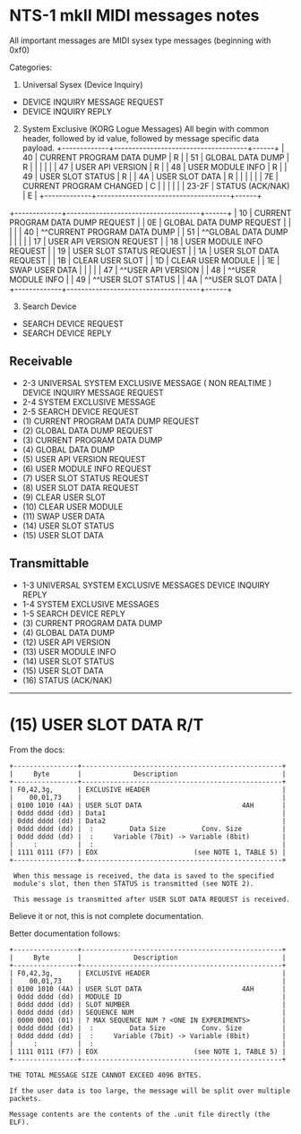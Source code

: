 # NTS-1 mkII MIDI messages notes

All important messages are MIDI sysex type messages (beginning with 0xf0)

Categories:
1. Universal Sysex (Device Inquiry)
- DEVICE INQUIRY MESSAGE REQUEST
- DEVICE INQUIRY REPLY

2. System Exclusive (KORG Logue Messages)
All begin with common header, followed by id value, followed by message specific data payload.
+-------------+-------------------------------------+------+
|     40      | CURRENT PROGRAM DATA DUMP           | R    |
|     51      | GLOBAL DATA DUMP                    | R    |
|             |                                     |      |
|     47      | USER API VERSION                    | R    |
|     48      | USER MODULE INFO                    | R    |
|     49      | USER SLOT STATUS                    | R    |
|     4A      | USER SLOT DATA                      | R    |
|             |                                     |      |
|     7E      | CURRENT PROGRAM CHANGED             | C    |
|             |                                     |      |
|    23-2F    | STATUS (ACK/NAK)                    | E    |
+-------------+-------------------------------------+------+

+-------------+-------------------------------------+------+
|     10      | CURRENT PROGRAM DATA DUMP REQUEST          |
|     0E      | GLOBAL DATA DUMP REQUEST                   |
|             |                                            |
|     40      | ^^CURRENT PROGRAM DATA DUMP                |
|     51      | ^^GLOBAL DATA DUMP                         |
|             |                                            |
|     17      | USER API VERSION REQUEST                   |
|     18      | USER MODULE INFO REQUEST                   |
|     19      | USER SLOT STATUS REQUEST                   |
|     1A      | USER SLOT DATA REQUEST                     |
|     1B      | CLEAR USER SLOT                            |
|     1D      | CLEAR USER MODULE                          |
|     1E      | SWAP USER DATA                             |
|             |                                            |
|     47      | ^^USER API VERSION                         |
|     48      | ^^USER MODULE INFO                         |
|     49      | ^^USER SLOT STATUS                         |
|     4A      | ^^USER SLOT DATA                           |
+-------------+-------------------------------------+------+

3. Search Device
- SEARCH DEVICE REQUEST
- SEARCH DEVICE REPLY

## Receivable
* 2-3 UNIVERSAL SYSTEM EXCLUSIVE MESSAGE ( NON REALTIME ) DEVICE INQUIRY MESSAGE REQUEST
* 2-4 SYSTEM EXCLUSIVE MESSAGE
* 2-5 SEARCH DEVICE REQUEST
* (1) CURRENT PROGRAM DATA DUMP REQUEST
* (2) GLOBAL DATA DUMP REQUEST
* (3) CURRENT PROGRAM DATA DUMP
* (4) GLOBAL DATA DUMP
* (5) USER API VERSION REQUEST
* (6) USER MODULE INFO REQUEST
* (7) USER SLOT STATUS REQUEST
* (8) USER SLOT DATA REQUEST
* (9) CLEAR USER SLOT
* (10) CLEAR USER MODULE
* (11) SWAP USER DATA
* (14) USER SLOT STATUS
* (15) USER SLOT DATA

## Transmittable
* 1-3 UNIVERSAL SYSTEM EXCLUSIVE MESSAGES DEVICE INQUIRY REPLY
* 1-4 SYSTEM EXCLUSIVE MESSAGES
* 1-5 SEARCH DEVICE REPLY
* (3) CURRENT PROGRAM DATA DUMP
* (4) GLOBAL DATA DUMP
* (12) USER API VERSION
* (13) USER MODULE INFO
* (14) USER SLOT STATUS
* (15) USER SLOT DATA
* (16) STATUS (ACK/NAK)


---

# (15) USER SLOT DATA                                              R/T
From the docs:
```
+----------------+--------------------------------------------------+
|     Byte       |             Description                          |
+----------------+--------------------------------------------------+
| F0,42,3g,      | EXCLUSIVE HEADER                                 |
|    00,01,73    |                                                  |
| 0100 1010 (4A) | USER SLOT DATA                         4AH       |
| 0ddd dddd (dd) | Data1                                            |
| 0ddd dddd (dd) | Data2                                            |
| 0ddd dddd (dd) |  :         Data Size         Conv. Size          |
| 0ddd dddd (dd) |  :     Variable (7bit) -> Variable (8bit)        |
|     :          |  :                                               |
| 1111 0111 (F7) | EOX                        (see NOTE 1, TABLE 5) |
+----------------+--------------------------------------------------+

 When this message is received, the data is saved to the specified
 module's slot, then then STATUS is transmitted (see NOTE 2).

 This message is transmitted after USER SLOT DATA REQUEST is received.
```

Believe it or not, this is not complete documentation.

Better documentation follows:
```
+----------------+--------------------------------------------------+
|     Byte       |             Description                          |
+----------------+--------------------------------------------------+
| F0,42,3g,      | EXCLUSIVE HEADER                                 |
|    00,01,73    |                                                  |
| 0100 1010 (4A) | USER SLOT DATA                         4AH       |
| 0ddd dddd (dd) | MODULE ID                                        |
| 0ddd dddd (dd) | SLOT NUMBER                                      |
| 0ddd dddd (dd) | SEQUENCE NUM                                     |
| 0000 0001 (01) | ? MAX SEQUENCE NUM ? <ONE IN EXPERIMENTS>        |
| 0ddd dddd (dd) |  :         Data Size         Conv. Size          |
| 0ddd dddd (dd) |  :     Variable (7bit) -> Variable (8bit)        |
|     :          |  :                                               |
| 1111 0111 (F7) | EOX                        (see NOTE 1, TABLE 5) |
+----------------+--------------------------------------------------+

THE TOTAL MESSAGE SIZE CANNOT EXCEED 4096 BYTES.

If the user data is too large, the message will be split over multiple packets.

Message contents are the contents of the .unit file directly (the ELF).
```
